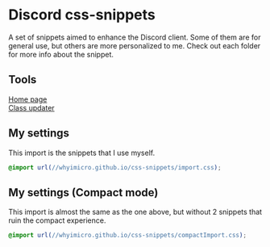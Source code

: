 # Discord css-snippets

A set of snippets aimed to enhance the Discord client. Some of them are for general use, but others are more personalized to me. Check out each folder for more info about the snippet.

## Tools

[Home page](https://whyimicro.github.io/css-snippets/) <br>
[Class updater](https://syndishanx.github.io/Website/Update_Classes.html)

## My settings

This import is the snippets that I use myself.

```css
@import url(//whyimicro.github.io/css-snippets/import.css);
```

## My settings (Compact mode)

This import is almost the same as the one above, but without 2 snippets that ruin the compact experience.

```css
@import url(//whyimicro.github.io/css-snippets/compactImport.css);
```

